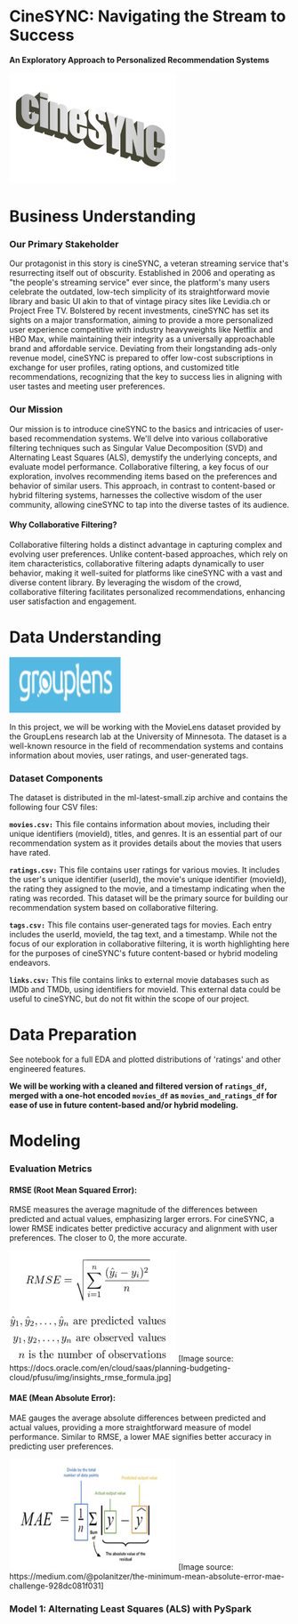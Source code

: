 # CineSYNC: Navigating the Stream to Success
**An Exploratory Approach to Personalized Recommendation Systems**

<img src="Images/cineSYNC_logo.png" alt="CineSYNC Logo" width="300" height="200">

# Business Understanding
### Our Primary Stakeholder
Our protagonist in this story is cineSYNC, a veteran streaming service that's resurrecting itself out of obscurity. Established in 2006 and operating as "the people's streaming service" ever since, the platform's many users celebrate the outdated, low-tech simplicity of its straightforward movie library and basic UI akin to that of vintage piracy sites like Levidia.ch or Project Free TV. Bolstered by recent investments, cineSYNC has set its sights on a major transformation, aiming to provide a more personalized user experience competitive with industry heavyweights like Netflix and HBO Max, while maintaining their integrity as a universally approachable brand and affordable service. Deviating from their longstanding ads-only revenue model, cineSYNC is prepared to offer low-cost subscriptions in exchange for user profiles, rating options, and customized title recommendations, recognizing that the key to success lies in aligning with user tastes and meeting user preferences. 

### Our Mission
Our mission is to introduce cineSYNC to the basics and intricacies of user-based recommendation systems. We'll delve into various collaborative filtering techniques such as Singular Value Decomposition (SVD) and Alternating Least Squares (ALS), demystify the underlying concepts, and evaluate model performance. Collaborative filtering, a key focus of our exploration, involves recommending items based on the preferences and behavior of similar users. This approach, in contrast to content-based or hybrid filtering systems, harnesses the collective wisdom of the user community, allowing cineSYNC to tap into the diverse tastes of its audience.

#### Why Collaborative Filtering?
Collaborative filtering holds a distinct advantage in capturing complex and evolving user preferences. Unlike content-based approaches, which rely on item characteristics, collaborative filtering adapts dynamically to user behavior, making it well-suited for platforms like cineSYNC with a vast and diverse content library. By leveraging the wisdom of the crowd, collaborative filtering facilitates personalized recommendations, enhancing user satisfaction and engagement.


# Data Understanding
<img src="Images/grouplens_logo.png" alt="grouplens Logo" width="200" height="100">

In this project, we will be working with the MovieLens dataset provided by the GroupLens research lab at the University of Minnesota. The dataset is a well-known resource in the field of recommendation systems and contains information about movies, user ratings, and user-generated tags.

### Dataset Components
The dataset is distributed in the ml-latest-small.zip archive and contains the following four CSV files:

**`movies.csv:`** This file contains information about movies, including their unique identifiers (movieId), titles, and genres. It is an essential part of our recommendation system as it provides details about the movies that users have rated.

**`ratings.csv:`** This file contains user ratings for various movies. It includes the user's unique identifier (userId), the movie's unique identifier (movieId), the rating they assigned to the movie, and a timestamp indicating when the rating was recorded. This dataset will be the primary source for building our recommendation system based on collaborative filtering.

**`tags.csv:`** This file contains user-generated tags for movies. Each entry includes the userId, movieId, the tag text, and a timestamp. While not the focus of our exploration in collaborative filtering, it is worth highlighting here for the purposes of cineSYNC's future content-based or hybrid modeling endeavors.

**`links.csv:`** This file contains links to external movie databases such as IMDb and TMDb, using identifiers for movieId. This external data could be useful to cineSYNC, but do not fit within the scope of our project.


# Data Preparation

See notebook for a full EDA and plotted distributions of 'ratings' and other engineered features. 

**We will be working with a cleaned and filtered version of `ratings_df`, merged with a one-hot encoded `movies_df` as `movies_and_ratings_df` for ease of use in future content-based and/or hybrid modeling.**

# Modeling
### Evaluation Metrics

#### RMSE (Root Mean Squared Error):
RMSE measures the average magnitude of the differences between predicted and actual values, emphasizing larger errors. For cineSYNC, a lower RMSE indicates better predictive accuracy and alignment with user preferences. The closer to 0, the more accurate.

<img src="Images/RMSE_equation.png" alt="RMSE" width="300" height="200">
[Image source: https://docs.oracle.com/en/cloud/saas/planning-budgeting-cloud/pfusu/img/insights_rmse_formula.jpg]

#### MAE (Mean Absolute Error):
MAE gauges the average absolute differences between predicted and actual values, providing a more straightforward measure of model performance. Similar to RMSE, a lower MAE signifies better accuracy in predicting user preferences.

<img src="Images/MAE_equation.png" alt="MAE" width="300" height="200">
[Image source: https://medium.com/@polanitzer/the-minimum-mean-absolute-error-mae-challenge-928dc081f031]

### Model 1: Alternating Least Squares (ALS) with PySpark


